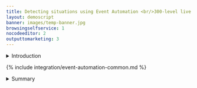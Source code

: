 ```yaml
---
title: Detecting situations using Event Automation <br/>300-level live demo
layout: demoscript
banner: images/temp-banner.jpg
browsingselfservice: 1
nocodeeditor: 2
outputtomarketing: 3
---
```


<span id="top"></span>

<details markdown="1">

<summary>Introduction</summary>

Today we’ll see how IBM’s event automation capabilities are used to detect and react to situations to drive more revenue.

Using a fictional online retailer called Focus Corp, we’ll show how they can grow their revenue from first time customers. marketing team want to send a high-value promotion to first-time customers immediately after a large initial order. 

We’re using a retail example, but the same technology can be applied to many scenarios across your enterprise.

Let’s get started!



(Demo intro slides <a href="https://ibm.box.com/s/quzwd2gvn7zbo9oo19xi1o05gtdlvmwj" target="_blank" rel="noreferrer">here</a>)

(Printer-ready PDF of demo script <a href="https://ibm.box.com/s/jsz9v4mva1jdz7gg1fls3xk4rhgiezvh" target="_blank" rel="noreferrer">here</a>)

<br/><br/>

</details>

<p/>

{% include integration/event-automation-common.md %}

<details markdown="1">

<summary>Summary</summary>

<br/>

In this demo we showed how Focus Corps used IBM Event Automation to capitalize on time-sensitive revenue opportunities. Specifically, we saw how the marketing team accessed the Event catalog to discover and subscribe to events. Then they used these streams to build an event processing flow. The flow detects in real-time which customers should receive the high value discount. This has transformed how quickly the marketing team can create new features and freed them from requesting this from other teams.

Thank you for attending today’s presentation.


**[Go to top](#place1)**

<br/><br/>

</details>